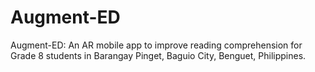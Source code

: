 # Augment-ED
Augment-ED: An AR mobile app to improve reading comprehension for Grade 8 students in Barangay Pinget, Baguio City, Benguet, Philippines.
